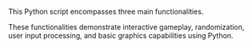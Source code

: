 This Python script encompasses three main functionalities.

These functionalities demonstrate interactive gameplay, randomization, user input processing, and basic graphics capabilities using Python.
